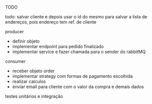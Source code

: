 

TODO

todo: salvar cliente e depois usar o id do mesmo para salvar a lista de endereços, pois endereço tem ref. de cliente

producer

* definir objeto
* implementar endpoint para pedido finalizado
* implementar service e fazer chamada para o sender do rabbitMQ

consumer

* receber objeto order
* implementar strategy com formas de pagamento escolhida
* realizar calculos
* enviar email para cliente com o valor da compra e demais dados

testes unitários e integração
